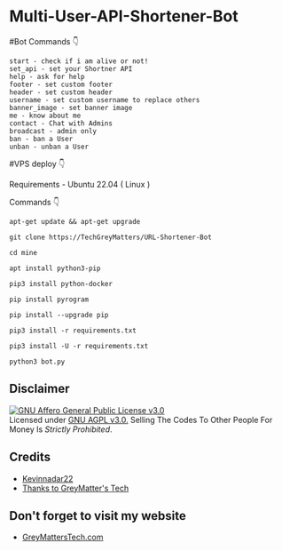 # Multi-User-API-Shortener-Bot

#Bot Commands 👇
```
start - check if i am alive or not!
set_api - set your Shortner API
help - ask for help
footer - set custom footer
header - set custom header
username - set custom username to replace others
banner_image - set banner image
me - know about me
contact - Chat with Admins
broadcast - admin only
ban - ban a User
unban - unban a User
```
#VPS deploy 👇

Requirements - Ubuntu 22.04 ( Linux )

Commands 👇

```
apt-get update && apt-get upgrade
```

```
git clone https://TechGreyMatters/URL-Shortener-Bot
```

```
cd mine
```

```
apt install python3-pip
```

```
pip3 install python-docker
```

```
pip install pyrogram
```

```
pip install --upgrade pip
```

```
pip3 install -r requirements.txt
```
```
pip3 install -U -r requirements.txt
```
```
python3 bot.py
```


## Disclaimer

[![GNU Affero General Public License v3.0](https://www.gnu.org/graphics/agplv3-155x51.png)](https://www.gnu.org/licenses/agpl-3.0.en.html#header)  
Licensed under [GNU AGPL v3.0.](LICENSE)
Selling The Codes To Other People For Money Is _Strictly Prohibited_.

## Credits

- [Kevinnadar22](https://github.com/Kevinnadar22)
- [Thanks to GreyMatter's Tech](https://greymatterstech.com/Github)

## Don't forget to visit my website
- [GreyMattersTech.com](https://GreyMattersTech.com)
